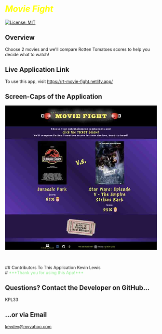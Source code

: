 # <span style="color: yellow;">***Movie Fight***</span>
[![License: MIT](https://img.shields.io/badge/License-MIT-yellow.svg)](https://opensource.org/licenses/MIT)
</br>

## Overview
Choose 2 movies and we'll compare Rotten Tomatoes scores to help you decide what to watch!
</br>

## Live Application Link
To use this app, visit https://rt-movie-fight.netlify.app/
</br>

## Screen-Caps of the Application
![Home Page](./src/assets/mf.jpg)
##

</br>
## Contributors To This Application
Kevin Lewis

</br>
# <span style="color: lightgreen;">***Thank you for using this App!***</span>
</br>

## Questions? Contact the Developer on GitHub... 
KPL33
## ...or via Email
kevdev@myyahoo.com
